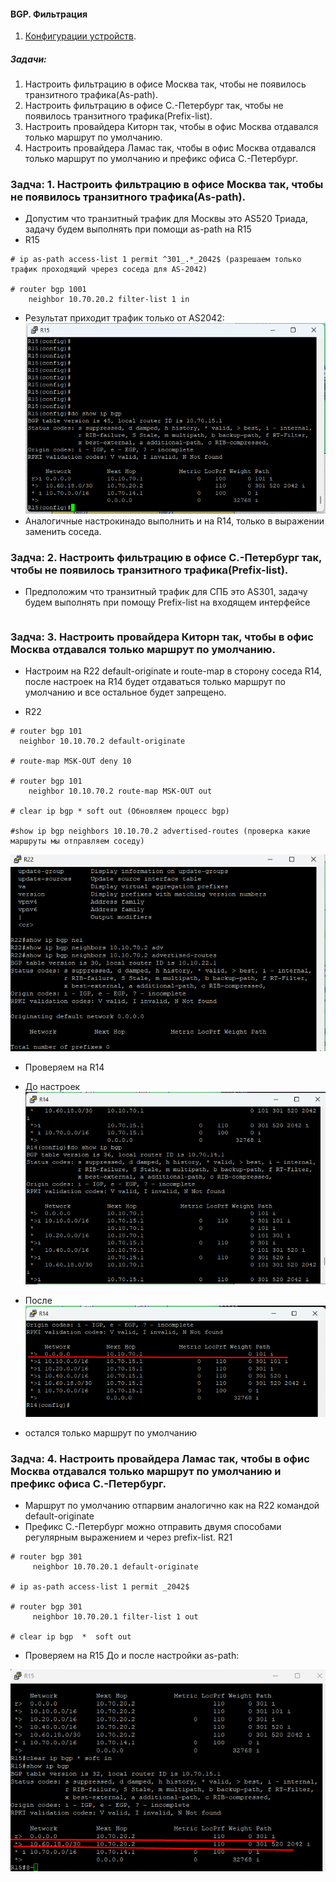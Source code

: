 #### BGP. Фильтрация
 1. [Конфигурации устройств](configs/).

##### Задачи:
1. Настроить фильтрацию в офисе Москва так, чтобы не появилось транзитного трафика(As-path).
2. Настроить фильтрацию в офисе С.-Петербург так, чтобы не появилось транзитного трафика(Prefix-list).
3. Настроить провайдера Киторн так, чтобы в офис Москва отдавался только маршрут по умолчанию.
4. Настроить провайдера Ламас так, чтобы в офис Москва отдавался только маршрут по умолчанию и префикс офиса С.-Петербург.


### Задча: 1. Настроить фильтрацию в офисе Москва так, чтобы не появилось транзитного трафика(As-path).
- Допустим что транзитный трафик для Москвы это AS520 Триада, задачу будем выполнять при помощи as-path на R15
- R15
```
# ip as-path access-list 1 permit ^301_.*_2042$ (разрешаем только трафик проходящий чререз соседа для AS-2042)

# router bgp 1001
    neighbor 10.70.20.2 filter-list 1 in

```
- Результат приходит трафик только от AS2042:
![alt text](image-5.png)
- Аналогичные настрокинадо выполнить и на R14, только в выражении заменить соседа.



### Задча: 2. Настроить фильтрацию в офисе С.-Петербург так, чтобы не появилось транзитного трафика(Prefix-list).
- Предположим что транзитный трафик для СПБ это AS301, задачу будем выполнять при помощу Prefix-list на входящем интерфейсе
```

```

### Задча: 3. Настроить провайдера Киторн так, чтобы в офис Москва отдавался только маршрут по умолчанию.
- Настроим на R22  default-originate и route-map в сторону соседа R14, после настроек на R14 будет отдаваться только маршрут по умолчанию и все остальное будет запрещено.

- R22
```
# router bgp 101
  neighbor 10.10.70.2 default-originate

# route-map MSK-OUT deny 10

# router bgp 101
    neighbor 10.10.70.2 route-map MSK-OUT out

# clear ip bgp * soft out (Обновляем процесс bgp)

#show ip bgp neighbors 10.10.70.2 advertised-routes (проверка какие маршруты мы отправляем соседу) 

```
![alt text](image-1.png)

- Проверяем на R14
- До настроек
![alt text](image.png)

- После
![alt text](image-2.png) 
- остался только маршрут по умолчанию


### Задча: 4. Настроить провайдера Ламас так, чтобы в офис Москва отдавался только маршрут по умолчанию и префикс офиса С.-Петербург.
- Маршрут по умолчанию отпарвим аналогично как на R22 командой default-originate
- Префикс С.-Петербург можно отправить двумя способами регулярным выражением и через prefix-list. 
R21
```
# router bgp 301
     neighbor 10.70.20.1 default-originate

# ip as-path access-list 1 permit _2042$

# router bgp 301
     neighbor 10.70.20.1 filter-list 1 out

# clear ip bgp  *  soft out   
```

- Проверяем на R15 До и после настройки as-path:

![alt text](image-4.png)



